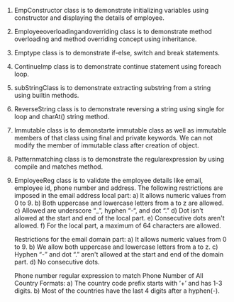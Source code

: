 1) EmpConstructor class is to demonstrate initializing variables using constructor and displaying the details of employee.
2) Employeeoverloadingandoverriding class is to demonstrate method overloading and method overriding concept using inheritance.
3) Emptype class is to demonstrate if-else, switch and break statements.
4) ContinueImp class is to demonstrate continue statement using foreach loop.
5) subStringClass is to demonstrate extracting substring from a string using builtin methods.
6) ReverseString class is to demonstrate reversing a string using single for loop and charAt() string method.
7) Immutable class is to demonstarte immutable class as well as immutable members of that class using final and private keywords.
     We can not modify the member of immutable class after creation of object.
8) Patternmatching class is to demonstrate the regularexpression by using compile and matches method.
9) EmployeeReg class is to validate the employee details like email, employee id, phone number and address.
    The following restrictions are imposed in the email address local part:
    a) It allows numeric values from 0 to 9.
    b) Both uppercase and lowercase letters from a to z are allowed.
    c) Allowed are underscore “_”, hyphen “-“, and dot “.”
    d) Dot isn't allowed at the start and end of the local part.
    e) Consecutive dots aren't allowed.
    f) For the local part, a maximum of 64 characters are allowed.

    Restrictions for the email domain part:
    a) It allows numeric values from 0 to 9.
    b) We allow both uppercase and lowercase letters from a to z.
    c) Hyphen “-” and dot “.” aren't allowed at the start and end of the domain part.
    d) No consecutive dots.

    Phone number regular expression to match Phone Number of All Country Formats:
    a) The country code prefix starts with ‘+’ and has 1-3 digits.
    b) Most of the countries have the last 4 digits after a hyphen(-).
